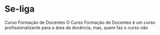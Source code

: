 # Se-liga
Curso Formação de Docentes
  O Curso Formação de Docentes é um curso profissionalizante para a área da docência, mas, quem faz o curso não 